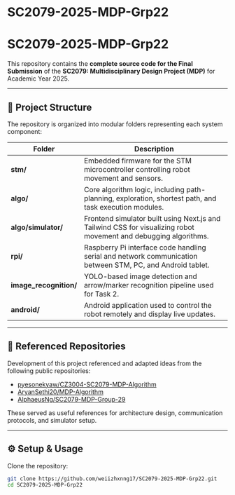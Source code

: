 # SC2079-2025-MDP-Grp22

# SC2079-2025-MDP-Grp22

This repository contains the **complete source code for the Final Submission** of the **SC2079: Multidisciplinary Design Project (MDP)** for Academic Year 2025.

---

## 📂 Project Structure

The repository is organized into modular folders representing each system component:

| Folder | Description |
|---------|-------------|
| **stm/** | Embedded firmware for the STM microcontroller controlling robot movement and sensors. |
| **algo/** | Core algorithm logic, including path-planning, exploration, shortest path, and task execution modules. |
| **algo/simulator/** | Frontend simulator built using Next.js and Tailwind CSS for visualizing robot movement and debugging algorithms. |
| **rpi/** | Raspberry Pi interface code handling serial and network communication between STM, PC, and Android tablet. |
| **image_recognition/** | YOLO-based image detection and arrow/marker recognition pipeline used for Task 2. |
| **android/** | Android application used to control the robot remotely and display live updates. |

---

## 🔗 Referenced Repositories

Development of this project referenced and adapted ideas from the following public repositories:

- [pyesonekyaw/CZ3004-SC2079-MDP-Algorithm](https://github.com/pyesonekyaw/CZ3004-SC2079-MDP-Algorithm)  
- [AryanSethi20/MDP-Algorithm](https://github.com/AryanSethi20/MDP-Algorithm)  
- [AlphaeusNg/SC2079-MDP-Group-29](https://github.com/AlphaeusNg/SC2079-MDP-Group-29/tree/main)

These served as useful references for architecture design, communication protocols, and simulator setup.

---

## ⚙️ Setup & Usage

Clone the repository:
```bash
git clone https://github.com/weiizhxnng17/SC2079-2025-MDP-Grp22.git
cd SC2079-2025-MDP-Grp22
